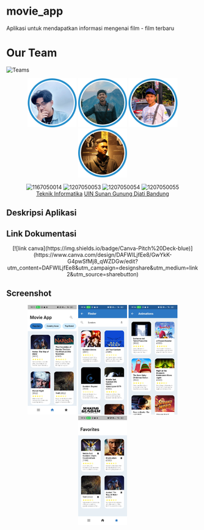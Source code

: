 # movie_app

Aplikasi untuk mendapatkan informasi  mengenai film - film terbaru

# Our Team

![Teams](https://img.shields.io/badge/Our%20Team-Team%201-blue)

<div align='center'>

<img src="img/33.jpg" width="128"/>
<img src="img/11.png" width="128"/>
<img src="img/44.jpg" width="128"/>
<img src="img/22.jpg" width="128"/>

<br>

![1167050014](https://img.shields.io/badge/1167050014-Aji%20Nugraha%20Hidayat-orange)
![1207050053](https://img.shields.io/badge/1207050053-Irpan%20Ibnu%20Solih-orange)
![1207050054](https://img.shields.io/badge/1207050054-Ivan%20Wijayana-orange)
![1207050055](https://img.shields.io/badge/1207050055-Jalalul%20Mu'ti-orange)
<br> [Teknik Informatika](http://if.uinsgd.ac.id/) [UIN Sunan Gunung Djati Bandung](https://uinsgd.ac.id/)

</div>


## Deskripsi Aplikasi

## Link Dokumentasi

<div align="center">
[![link canva](https://img.shields.io/badge/Canva-Pitch%20Deck-blue)](https://www.canva.com/design/DAFWILjfEe8/GwYkK-G4pwSfMj8_qWZDGw/edit?utm_content=DAFWILjfEe8&utm_campaign=designshare&utm_medium=link2&utm_source=sharebutton)
</div>


## Screenshot

<div align='center'>

<img src="img/1.jpg" width="128"/>
<img src="img/2.jpg" width="128"/>
<img src="img/3.jpg" width="128"/>
<img src="img/4.jpg" width="128"/>

</div>